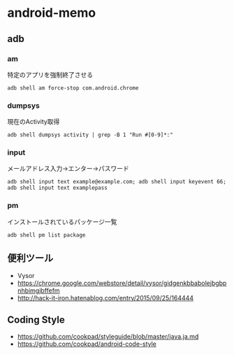 # android-memo

## adb

### am

特定のアプリを強制終了させる

```
adb shell am force-stop com.android.chrome
```

### dumpsys

現在のActivity取得
```
adb shell dumpsys activity | grep -B 1 "Run #[0-9]*:"
```

### input

メールアドレス入力→エンター→パスワード
```
adb shell input text example@example.com; adb shell input keyevent 66; adb shell input text examplepass
```

### pm

インストールされているパッケージ一覧
```
adb shell pm list package
```

## 便利ツール

- Vysor
 - https://chrome.google.com/webstore/detail/vysor/gidgenkbbabolejbgbpnhbimgjbffefm
 - http://hack-it-iron.hatenablog.com/entry/2015/09/25/164444

## Coding Style
- https://github.com/cookpad/styleguide/blob/master/java.ja.md
- https://github.com/cookpad/android-code-style

